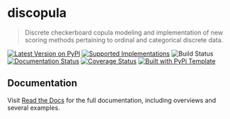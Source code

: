 # discopula

> Discrete checkerboard copula modeling and implementation of new scoring methods pertaining to ordinal and categorical discrete data.

[![Latest Version on PyPI](https://img.shields.io/pypi/v/discopula.svg)](https://pypi.python.org/pypi/discopula/)
[![Supported Implementations](https://img.shields.io/pypi/pyversions/discopula.svg)](https://pypi.python.org/pypi/discopula/)
![Build Status](https://github.com/DhyeyMavani2003/discopula/actions/workflows/test.yaml/badge.svg)
[![Documentation Status](https://readthedocs.org/projects/discopula/badge/?version=latest)](https://discopula.readthedocs.io/en/latest/?badge=latest)
[![Coverage Status](https://coveralls.io/repos/github/DhyeyMavani2003/discopula/badge.svg?branch=master)](https://coveralls.io/github/DhyeyMavani2003/discopula?branch=master)
[![Built with PyPi Template](https://img.shields.io/badge/PyPi_Template-v0.6.1-blue.svg)](https://github.com/christophevg/pypi-template)



## Documentation

Visit [Read the Docs](https://discopula.readthedocs.org) for the full documentation, including overviews and several examples.


